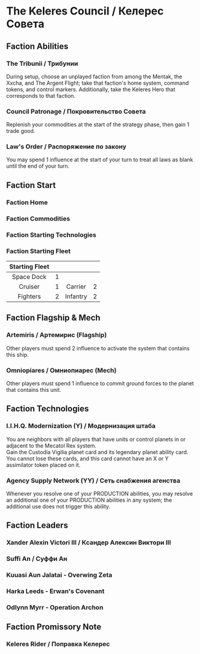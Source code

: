 # The Keleres Council / Келерес Совета

## Faction Abilities
### The Tribunii / Трибунии

During setup, choose an unplayed faction from among the Mentak, the Xxcha, and The Argent Flight; take that faction's home system, command tokens, and control markers. Additionally, take the Keleres Hero that corresponds to that faction.

### Council Patronage / Покровительство Совета

Replenish your commodities at the start of the strategy phase, then gain 1 trade good.

### Law's Order / Распоряжение по закону

You may spend 1 influence at the start of your turn to treat all laws as blank until the end of your turn.

## Faction Start
### Faction Home
### Faction Commodities
### Faction Starting Technologies
### Faction Starting Fleet

| Starting Fleet | | | |
|:---:|:---:|:---:|:---:|
| Space Dock | 1 |  |  |
| Cruiser | 1 | Carrier | 2 |
| Fighters | 2 | Infantry | 2 |

## Faction Flagship & Mech
### Artemiris / Артемирис (Flagship)

Other players must spend 2 influence to activate the system that contains this ship.

### Omniopiares / Омниопиарес (Mech)

Other players must spend 1 influence to commit ground forces to the planet that contains this unit.

## Faction Technologies
### I.I.H.Q. Modernization (Y) / Модернизация штаба

You are neighbors with all players that have units or control planets in or adjacent to the Mecatol Rex system.  
Gain the Custodia Vigilia planet card and its legendary planet ability card. You cannot lose these cards, and this card cannot have an X or Y assimilator token placed on it.

### Agency Supply Network (YY) / Сеть снабжения агенства

Whenever you resolve one of your PRODUCTION abilities, you may resolve an additional one of your PRODUCTION abilities in any system; the additional use does not trigger this ability.

## Faction Leaders
### Xander Alexin Victori III / Ксандер Алексин Виктори III
### Suffi An / Суффи Ан
### Kuuasi Aun Jalatai - Overwing Zeta
### Harka Leeds - Erwan's Covenant
### Odlynn Myrr - Operation Archon

## Faction Promissory Note
### Keleres Rider / Поправка Келерес
